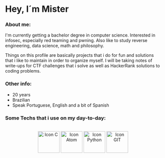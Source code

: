 
  # Hey, I´m Mister

  ### About me:  
  
  I'm currently getting a bachelor degree in computer science.
  Interested in infosec, especially red teaming and pwning. Also like to study reverse engineering, data science,
  math and philosophy.
  
  Things on this profile are basically projects that i do for fun and solutions
  that i like to maintain in order to organize myself. I will be taking notes of write-ups for CTF challenges that
  i solve as well as HackerRank solutions to coding problems.
  <br>



  
  
  ### Other info:
  - 20 years
  - Brazilian
  - Speak Portuguese, English and a bit of Spanish
  
  ### Some Techs that i use on my day-to-day:
  
  <br>
  
  <div align = "center" style="display: inline_block">
    <img align="center" alt="Icon C" width="70" src="https://cdn.jsdelivr.net/gh/devicons/devicon/icons/c/c-original.svg"/>
    <img align="center" alt="Icon Atom" width="70" src="https://icons.iconarchive.com/icons/papirus-team/papirus-apps/256/nvim-icon.png"/>
    <img align="center" alt="Icon Python" width="70" src="https://cdn-icons-png.flaticon.com/512/5968/5968350.png"/>
    <img align="center" alt="Icon GIT" width="70" src="https://git-scm.com/images/logos/downloads/Git-Icon-1788C.png"/>
    </div> 
  
  <br>
  <br>
  

